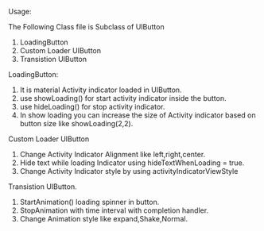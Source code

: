 


Usage:

The Following Class file is Subclass of UIButton 

1. LoadingButton 
2. Custom Loader UIButton
3. Transistion UIButton

LoadingButton:
   1. It is material Activity indicator loaded in UIButton.
   2. use showLoading() for  start activity indicator inside the button.
   3. use hideLoading() for stop activity indicator.
   4. In show loading you can increase the size of Activity indicator based on button size like showLoading(2,2).
   
Custom Loader UIButton

1. Change Activity Indicator Alignment like left,right,center.
2. Hide text while loading Indicator using hideTextWhenLoading = true.
3. Change Activity Indicator style by using activityIndicatorViewStyle

Transistion UIButton.

1. StartAnimation() loading spinner in button.
2. StopAnimation with time interval with completion handler.
3. Change Animation style like expand,Shake,Normal.
